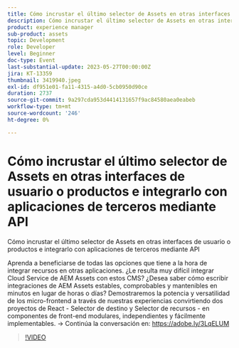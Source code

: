 ```yaml
---
title: Cómo incrustar el último selector de Assets en otras interfaces de usuario o productos e integrarlo con aplicaciones de terceros mediante API
description: Cómo incrustar el último selector de Assets en otras interfaces de usuario o productos e integrarlo con aplicaciones de terceros mediante APIL Obtenga información sobre cómo beneficiarse de todas las opciones que tiene a la hora de integrar recursos en otras aplicaciones. ¿Le resulta muy difícil integrar Cloud Service de AEM Assets con estos CMS? ¿Desea saber cómo escribir integraciones de AEM Assets estables, comprobables y mantenibles en minutos en lugar de horas o días? Demostraremos la potencia y versatilidad de los micro-frontend a través de nuestras experiencias convirtiendo dos proyectos de React - Selector de destino y Selector de recursos - en componentes de front-end modulares, independientes y fácilmente implementables.
product: experience manager
sub-product: assets
topic: Development
role: Developer
level: Beginner
doc-type: Event
last-substantial-update: 2023-05-27T00:00:00Z
jira: KT-13359
thumbnail: 3419940.jpeg
exl-id: df951e01-fa11-4315-a4d0-5cb0950d90ce
duration: 2737
source-git-commit: 9a297cda953d4414131657f9ac84580aea0eabeb
workflow-type: tm+mt
source-wordcount: '246'
ht-degree: 0%

---
```


# Cómo incrustar el último selector de Assets en otras interfaces de usuario o productos e integrarlo con aplicaciones de terceros mediante API

Cómo incrustar el último selector de Assets en otras interfaces de usuario o productos e integrarlo con aplicaciones de terceros mediante API

Aprenda a beneficiarse de todas las opciones que tiene a la hora de integrar recursos en otras aplicaciones. ¿Le resulta muy difícil integrar Cloud Service de AEM Assets con estos CMS? ¿Desea saber cómo escribir integraciones de AEM Assets estables, comprobables y mantenibles en minutos en lugar de horas o días? Demostraremos la potencia y versatilidad de los micro-frontend a través de nuestras experiencias convirtiendo dos proyectos de React - Selector de destino y Selector de recursos - en componentes de front-end modulares, independientes y fácilmente implementables. → Continúa la conversación en: https://adobe.ly/3LqELUM

>[!VIDEO](https://video.tv.adobe.com/v/3419940/?learn=on)
